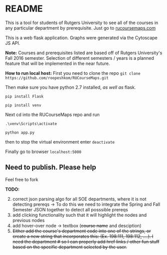 README
=======
This is a tool for students of Rutgers University to see all of the courses in any particular department by prerequisite.
Just go to [rucoursemaps.com](https://rucoursemaps.com)

This is a web flask application.
Graphs were generated via the Cytoscape JS API.

**Note:** Courses and prerequisites listed are based off of Rutgers University's Fall 2016 semester. Selection of different semesters / years is a planned feature that will be implemented in the near future.


**How to run local host:**
First you need to clone the repo
`git clone https://github.com/roopeshkom/RUCourseMaps.git`

Then make sure you have python 2.7 installed, *as well as* flask.

`pip install Flask`

`pip install venv`

Next cd into the RUCourseMaps repo and run

`.\venv\Scripts\activate`

`python app.py`

then to stop the virtual environment enter `deactivate`

Finally go to browser
`localhost:5000`

**Need to publish. Please help**
--------------------------------
Feel free to fork

**TODO:**

  2. correct json parsing algo for all SOE departments, where it is not detecting prereqs
	-> To do this we need to integrate the Spring and Fall Semester JSON together to detect all posssible prereqs
  3. add clicking functionality such that it will highlight the nodes and previous nodes
  4. add hover-over node -> textbox (~~course name~~ and desciption)
  5. <del>Either add the course's department code into one of the strings, or create a new string that incorporates this: (Ex. 198:111, 198:112, ....). I need the department # so I can properly add href links / other fun stuff based on the specific department selected by the user.</del>
